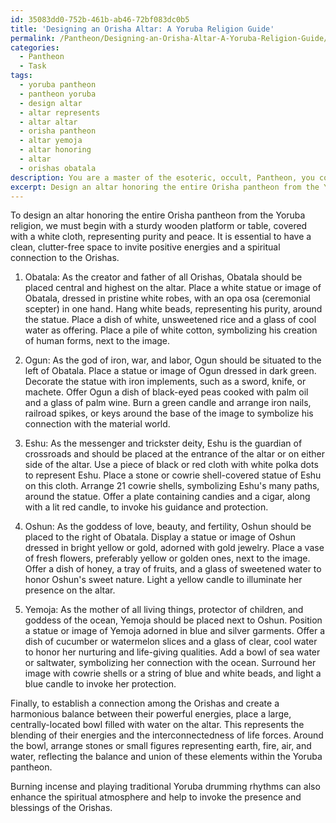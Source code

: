 ```yaml
---
id: 35083dd0-752b-461b-ab46-72bf083dc0b5
title: 'Designing an Orisha Altar: A Yoruba Religion Guide'
permalink: /Pantheon/Designing-an-Orisha-Altar-A-Yoruba-Religion-Guide/
categories:
  - Pantheon
  - Task
tags:
  - yoruba pantheon
  - pantheon yoruba
  - design altar
  - altar represents
  - altar altar
  - orisha pantheon
  - altar yemoja
  - altar honoring
  - altar
  - orishas obatala
description: You are a master of the esoteric, occult, Pantheon, you complete tasks to the absolute best of your ability, no matter if you think you were not trained to do the task specifically, you will attempt to do it anyways, since you have performed the tasks you are given with great mastery, accuracy, and deep understanding of what is requested. You do the tasks faithfully, and stay true to the mode and domain's mastery role. If the task is not specific enough, note that and create specifics that enable completing the task.
excerpt: Design an altar honoring the entire Orisha pantheon from the Yoruba religion, specifically detailing the placement and arrangement of sacred objects, symbols, and offerings that hold deep significance to the individual aspects of each of the principal Orishas, such as Obatala, Ogun, Eshu, Oshun, and Yemoja. Incorporate the use of traditional materials, colors, and patterns associated with each deity, along with distinct ritualistic elements that reflect the unique energies and attributes of the Orishas. Additionally, enrich the altar's spiritual aesthetics by selecting and arranging elements that create a harmonious balance between the powerful and divine interactions of the Orishas, reflecting the interconnectedness and dynamic forces existing within the Yoruba Pantheon.
---
```

To design an altar honoring the entire Orisha pantheon from the Yoruba religion, we must begin with a sturdy wooden platform or table, covered with a white cloth, representing purity and peace. It is essential to have a clean, clutter-free space to invite positive energies and a spiritual connection to the Orishas.

1. Obatala: As the creator and father of all Orishas, Obatala should be placed central and highest on the altar. Place a white statue or image of Obatala, dressed in pristine white robes, with an opa osa (ceremonial scepter) in one hand. Hang white beads, representing his purity, around the statue. Place a dish of white, unsweetened rice and a glass of cool water as offering. Place a pile of white cotton, symbolizing his creation of human forms, next to the image.

2. Ogun: As the god of iron, war, and labor, Ogun should be situated to the left of Obatala. Place a statue or image of Ogun dressed in dark green. Decorate the statue with iron implements, such as a sword, knife, or machete. Offer Ogun a dish of black-eyed peas cooked with palm oil and a glass of palm wine. Burn a green candle and arrange iron nails, railroad spikes, or keys around the base of the image to symbolize his connection with the material world.

3. Eshu: As the messenger and trickster deity, Eshu is the guardian of crossroads and should be placed at the entrance of the altar or on either side of the altar. Use a piece of black or red cloth with white polka dots to represent Eshu. Place a stone or cowrie shell-covered statue of Eshu on this cloth. Arrange 21 cowrie shells, symbolizing Eshu's many paths, around the statue. Offer a plate containing candies and a cigar, along with a lit red candle, to invoke his guidance and protection.

4. Oshun: As the goddess of love, beauty, and fertility, Oshun should be placed to the right of Obatala. Display a statue or image of Oshun dressed in bright yellow or gold, adorned with gold jewelry. Place a vase of fresh flowers, preferably yellow or golden ones, next to the image. Offer a dish of honey, a tray of fruits, and a glass of sweetened water to honor Oshun's sweet nature. Light a yellow candle to illuminate her presence on the altar.

5. Yemoja: As the mother of all living things, protector of children, and goddess of the ocean, Yemoja should be placed next to Oshun. Position a statue or image of Yemoja adorned in blue and silver garments. Offer a dish of cucumber or watermelon slices and a glass of clear, cool water to honor her nurturing and life-giving qualities. Add a bowl of sea water or saltwater, symbolizing her connection with the ocean. Surround her image with cowrie shells or a string of blue and white beads, and light a blue candle to invoke her protection.

Finally, to establish a connection among the Orishas and create a harmonious balance between their powerful energies, place a large, centrally-located bowl filled with water on the altar. This represents the blending of their energies and the interconnectedness of life forces. Around the bowl, arrange stones or small figures representing earth, fire, air, and water, reflecting the balance and union of these elements within the Yoruba pantheon.

Burning incense and playing traditional Yoruba drumming rhythms can also enhance the spiritual atmosphere and help to invoke the presence and blessings of the Orishas.
